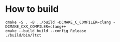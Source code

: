 # How to build

```shell
cmake -S . -B ../build -DCMAKE_C_COMPILER=clang -DCMAKE_CXX_COMPILER=clang++
cmake --build build --config Release
./build/bin/ltct
```